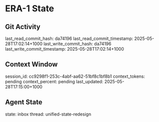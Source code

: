 # ERA-1 State

## Git Activity
last_read_commit_hash: da74196
last_read_commit_timestamp: 2025-05-28T17:02:14+1000
last_write_commit_hash: da74196
last_write_commit_timestamp: 2025-05-28T17:02:14+1000

## Context Window
session_id: cc9298f1-253c-4abf-aa62-51bf8c1bf8b1
context_tokens: pending
context_percent: pending
last_updated: 2025-05-28T17:15:00+1000

## Agent State
state: inbox
thread: unified-state-redesign